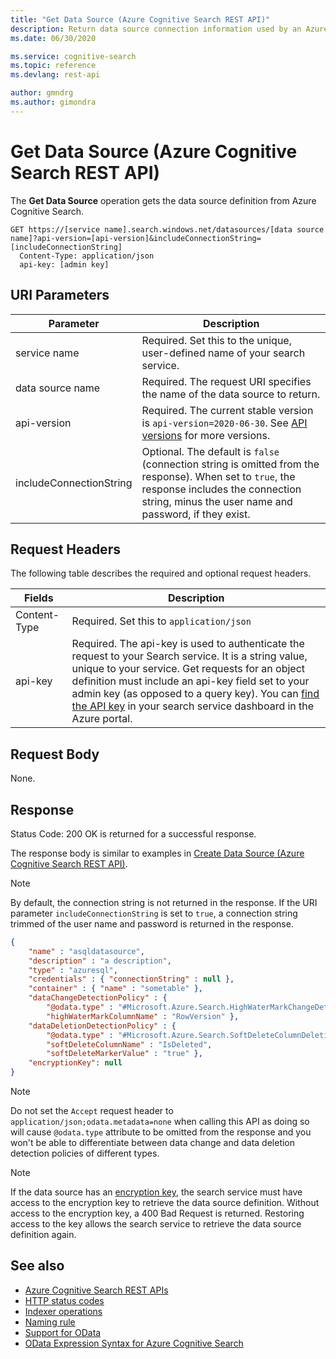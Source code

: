 ```yaml
---
title: "Get Data Source (Azure Cognitive Search REST API)"
description: Return data source connection information used by an Azure Cognitive Searching indexer when crawling an external data source.
ms.date: 06/30/2020

ms.service: cognitive-search
ms.topic: reference
ms.devlang: rest-api

author: gmndrg
ms.author: gimondra
---
```

# Get Data Source (Azure Cognitive Search REST API)

The **Get Data Source** operation gets the data source definition from Azure Cognitive Search.  

```http
GET https://[service name].search.windows.net/datasources/[data source name]?api-version=[api-version]&includeConnectionString=[includeConnectionString]
  Content-Type: application/json  
  api-key: [admin key]  
```  

## URI Parameters

| Parameter  | Description  |
|-------------|--------------|
| service name | Required. Set this to the unique, user-defined name of your search service. |
| data source name  | Required. The request URI specifies the name of the data source to return.   |
| api-version | Required. The current stable version is `api-version=2020-06-30`. See [API versions](search-service-api-versions.md) for more versions.|
| includeConnectionString | Optional. The default is `false` (connection string is omitted from the response). When set to `true`, the response includes the connection string, minus the user name and password, if they exist.

## Request Headers

The following table describes the required and optional request headers.  

|Fields              |Description      |  
|--------------------|-----------------|  
|Content-Type|Required. Set this to `application/json`|  
|api-key|Required. The api-key is used to authenticate the request to your Search service. It is a string value, unique to your service. Get requests for an object definition must include an api-key field set to your admin key (as opposed to a query key). You can [find the API key](/azure/search/search-security-api-keys#find-existing-keys) in your search service dashboard in the Azure portal.|  

## Request Body

None.  

## Response

Status Code: 200 OK is returned for a successful response.  

The response body is similar to examples in [Create Data Source &#40;Azure Cognitive Search REST API&#41;](create-data-source.md).  

> [!NOTE]  
> By default, the connection string is not returned in the response. If the URI parameter `includeConnectionString` is set to `true`, a connection string trimmed of the user name and password is returned in the response.

```json
{
    "name" : "asqldatasource",  
    "description" : "a description",  
    "type" : "azuresql",  
    "credentials" : { "connectionString" : null },  
    "container" : { "name" : "sometable" },  
    "dataChangeDetectionPolicy" : {
        "@odata.type" : "#Microsoft.Azure.Search.HighWaterMarkChangeDetectionPolicy",  
        "highWaterMarkColumnName" : "RowVersion" },
    "dataDeletionDetectionPolicy" : {
        "@odata.type" : "#Microsoft.Azure.Search.SoftDeleteColumnDeletionDetectionPolicy",  
        "softDeleteColumnName" : "IsDeleted",
        "softDeleteMarkerValue" : "true" },
    "encryptionKey": null
}  

```  

> [!NOTE]  
> Do not set the `Accept` request header to `application/json;odata.metadata=none` when calling this API as doing so will cause `@odata.type` attribute to be omitted from the response and you won't be able to differentiate between data change and data deletion detection policies of different types.

> [!NOTE]
> If the data source has an [encryption key](/azure/search/search-security-manage-encryption-keys), the search service must have access to the encryption key to retrieve the data source definition. Without access to the encryption key, a 400 Bad Request is returned. Restoring access to the key allows the search service to retrieve the data source definition again.

## See also

* [Azure Cognitive Search REST APIs](index.md)
* [HTTP status codes](http-status-codes.md)
* [Indexer operations](indexer-operations.md)
* [Naming rule](naming-rules.md)
* [Support for OData](support-for-odata.md)
* [OData Expression Syntax for Azure Cognitive Search](/azure/search/query-odata-filter-orderby-syntax)  
